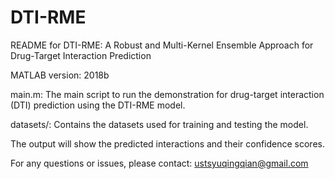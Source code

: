 # DTI-RME
README for DTI-RME: A Robust and Multi-Kernel Ensemble Approach for Drug-Target Interaction Prediction

MATLAB version: 2018b

main.m: The main script to run the demonstration for drug-target interaction (DTI) prediction using the DTI-RME model.

datasets/: Contains the datasets used for training and testing the model.

The output will show the predicted interactions and their confidence scores.

For any questions or issues, please contact: ustsyuqingqian@gmail.com
